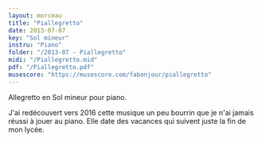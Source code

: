 ```yaml
---
layout: morceau
title: "Piallegretto"
date: 2013-07-07
key: "Sol mineur"
instru: "Piano"
folder: "/2013-07 - Piallegretto"
midi: "/Piallegretto.mid"
pdf: "/Piallegretto.pdf"
musescore: "https://musescore.com/fabonjour/piallegretto"
---
```


Allegretto en Sol mineur pour piano.

J'ai redécouvert vers 2016 cette musique un peu bourrin que je n'ai jamais réussi à jouer au piano. Elle date des vacances
qui suivent juste la fin de mon lycée.
